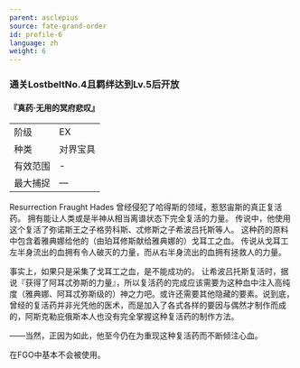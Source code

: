```yaml
---
parent: asclepius
source: fate-grand-order
id: profile-6
language: zh
weight: 6
---
```


### 通关LostbeltNo.4且羁绊达到Lv.5后开放

#### 『真药·无用的冥府悲叹』

<table>
  <tr><td>阶级</td><td>EX</td></tr>
  <tr><td>种类</td><td>对界宝具</td></tr>
  <tr><td>有效范围</td><td>-</td></tr>
  <tr><td>最大捕捉</td><td>―</td></tr>
</table>

Resurrection Fraught Hades
曾经侵犯了哈得斯的领域，惹怒宙斯的真正复活药。
拥有能让人类或是半神从相当离谱状态下完全复活的力量。
传说中，他使用这个复活了弥诺斯王之子格劳科斯、忒修斯之子希波吕托斯等人。
这种药的原料中包含着雅典娜给他的（由珀耳修斯献给雅典娜的）戈耳工之血。
传说从戈耳工左半身流出的血拥有令人破灭的力量，而从右半身流出的血拥有拯救人的力量。

事实上，如果只是采集了戈耳工之血，是不能成功的。
让希波吕托斯复活时，据说『获得了阿耳忒弥斯的力量』，所以复活药的完成应该需要为这种血中注入高纯度（雅典娜、阿耳忒弥斯级的）神之力吧。或许还需要其他隐藏的要素。说到底，曾经的复活药并非光凭他的医术，而是加入了各式各样的要因与偶然才制作而成的，阿斯克勒庇俄斯本人也没有完全掌握这种复活药的制作方法。

——当然，正因为如此，他至今仍在为重现这种复活药而不断倾注心血。

在FGO中基本不会被使用。
